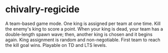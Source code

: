 chivalry-regicide
=================

A team-based game mode. One king is assigned per team at one time. Kill the enemy's king to score a point. When your king is dead, your team has a double-length spawn wave; then, another king is chosen and it begins again. King assignment is random and non-negotiable. First team to reach the kill goal wins. Playable on TD and LTS levels.